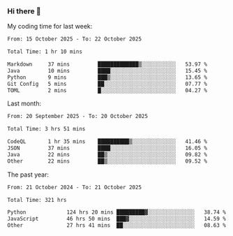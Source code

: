 ### Hi there 👋

My coding time for last week:

<!--START_SECTION:week-->

```txt
From: 15 October 2025 - To: 22 October 2025

Total Time: 1 hr 10 mins

Markdown     37 mins         █████████████▒░░░░░░░░░░░   53.97 %
Java         10 mins         ████░░░░░░░░░░░░░░░░░░░░░   15.45 %
Python       9 mins          ███▒░░░░░░░░░░░░░░░░░░░░░   13.65 %
Git Config   5 mins          ██░░░░░░░░░░░░░░░░░░░░░░░   07.77 %
TOML         2 mins          █░░░░░░░░░░░░░░░░░░░░░░░░   04.27 %
```

<!--END_SECTION:week-->

Last month:

<!--START_SECTION:month-->

```txt
From: 20 September 2025 - To: 20 October 2025

Total Time: 3 hrs 51 mins

CodeQL       1 hr 35 mins    ██████████▒░░░░░░░░░░░░░░   41.46 %
JSON         37 mins         ████░░░░░░░░░░░░░░░░░░░░░   16.05 %
Java         22 mins         ██▒░░░░░░░░░░░░░░░░░░░░░░   09.82 %
Other        22 mins         ██▒░░░░░░░░░░░░░░░░░░░░░░   09.52 %
```

<!--END_SECTION:month-->

The past year:

<!--START_SECTION:year-->

```txt
From: 21 October 2024 - To: 21 October 2025

Total Time: 321 hrs

Python             124 hrs 20 mins █████████▓░░░░░░░░░░░░░░░   38.74 %
JavaScript         46 hrs 50 mins  ███▓░░░░░░░░░░░░░░░░░░░░░   14.59 %
Other              27 hrs 41 mins  ██░░░░░░░░░░░░░░░░░░░░░░░   08.63 %
```

<!--END_SECTION:year-->
